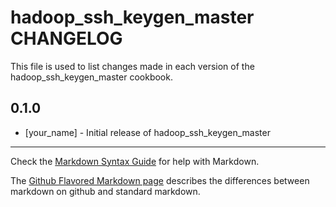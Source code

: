 # hadoop_ssh_keygen_master CHANGELOG

This file is used to list changes made in each version of the hadoop_ssh_keygen_master cookbook.

## 0.1.0
- [your_name] - Initial release of hadoop_ssh_keygen_master

- - -
Check the [Markdown Syntax Guide](http://daringfireball.net/projects/markdown/syntax) for help with Markdown.

The [Github Flavored Markdown page](http://github.github.com/github-flavored-markdown/) describes the differences between markdown on github and standard markdown.
